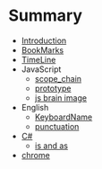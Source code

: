 # Summary

* [Introduction](README.md)
* [BookMarks](bookmarks.md)
* [TimeLine](timeline-model.md)
* JavaScript
  * [scope\_chain](javascript/javasub.md)
  * [prototype](javascript/prototype.md)
  * [js brain image](javascript/js-brain-image.md)
* English
  * [KeyboardName](english/keyboard-name.md)
  * [punctuation](english/punctuation.md)
* [C\#](c.md)
  * [is and as](c/is-and-as.md)
* [chrome](chrome.md)


